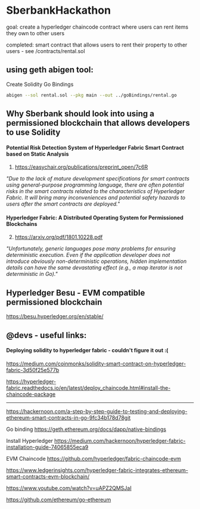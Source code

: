 # SberbankHackathon

goal: create a hyperledger chaincode contract where users can rent items they own to other users

completed: smart contract that allows users to rent their property to other users - see /contracts/rental.sol


## using geth abigen tool:

Create Solidity Go Bindings

```sh
abigen --sol rental.sol --pkg main --out ../goBindings/rental.go
```


## Why Sberbank should look into using a permissioned blockchain that allows developers to use Solidity 

#### Potential Risk Detection System of Hyperledger Fabric Smart Contract based on Static Analysis

1) https://easychair.org/publications/preprint_open/7c6R


*"Due  to  the  lack  of 
mature development specifications for smart contracts 
using  general-purpose  programming  language,  there  are 
often  potential  risks  in  the  smart  contracts  related  to  the 
characteristics  of  Hyperledger  Fabric.  It  will  bring  many 
inconveniences  and  potential  safety  hazards  to  users  after 
the smart contracts are deployed."*

#### Hyperledger Fabric: A Distributed Operating System for Permissioned Blockchains

2) https://arxiv.org/pdf/1801.10228.pdf

*"Unfortunately, generic languages pose many problems for ensuring deterministic execution. Even if the application developer
does not introduce obviously non-deterministic operations, hidden
implementation details can have the same devastating effect (e.g., a
map iterator is not deterministic in Go)."*



## Hyperledger Besu - EVM compatible permissioned blockchain

https://besu.hyperledger.org/en/stable/




## @devs - useful links:

#### Deploying solidity to hyperledger fabric - couldn't figure it out :(

https://medium.com/coinmonks/solidity-smart-contract-on-hyperledger-fabric-3d50f25e577b


https://hyperledger-fabric.readthedocs.io/en/latest/deploy_chaincode.html#install-the-chaincode-package

--------  

https://hackernoon.com/a-step-by-step-guide-to-testing-and-deploying-ethereum-smart-contracts-in-go-9fc34b178d78git 


Go binding
https://geth.ethereum.org/docs/dapp/native-bindings

Install Hyperledger
https://medium.com/hackernoon/hyperledger-fabric-installation-guide-74065855eca9

EVM Chaincode
https://github.com/hyperledger/fabric-chaincode-evm

https://www.ledgerinsights.com/hyperledger-fabric-integrates-ethereum-smart-contracts-evm-blockchain/

https://www.youtube.com/watch?v=uAPZ2QMSJaI

https://github.com/ethereum/go-ethereum
